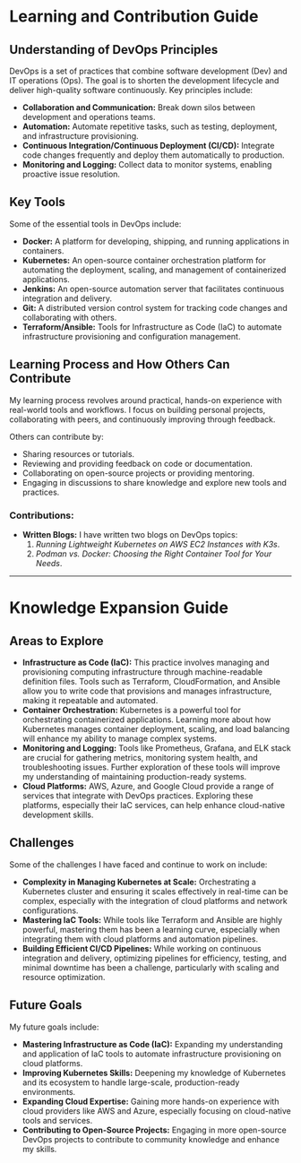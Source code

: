 # Learning and Contribution Guide

## Understanding of DevOps Principles
DevOps is a set of practices that combine software development (Dev) and IT operations (Ops). The goal is to shorten the development lifecycle and deliver high-quality software continuously. Key principles include:

- **Collaboration and Communication:** Break down silos between development and operations teams.
- **Automation:** Automate repetitive tasks, such as testing, deployment, and infrastructure provisioning.
- **Continuous Integration/Continuous Deployment (CI/CD):** Integrate code changes frequently and deploy them automatically to production.
- **Monitoring and Logging:** Collect data to monitor systems, enabling proactive issue resolution.

## Key Tools
Some of the essential tools in DevOps include:

- **Docker:** A platform for developing, shipping, and running applications in containers.
- **Kubernetes:** An open-source container orchestration platform for automating the deployment, scaling, and management of containerized applications.
- **Jenkins:** An open-source automation server that facilitates continuous integration and delivery.
- **Git:** A distributed version control system for tracking code changes and collaborating with others.
- **Terraform/Ansible:** Tools for Infrastructure as Code (IaC) to automate infrastructure provisioning and configuration management.

## Learning Process and How Others Can Contribute
My learning process revolves around practical, hands-on experience with real-world tools and workflows. I focus on building personal projects, collaborating with peers, and continuously improving through feedback.

Others can contribute by:
- Sharing resources or tutorials.
- Reviewing and providing feedback on code or documentation.
- Collaborating on open-source projects or providing mentoring.
- Engaging in discussions to share knowledge and explore new tools and practices.

### Contributions:
- **Written Blogs:** I have written two blogs on DevOps topics:
  1. *Running Lightweight Kubernetes on AWS EC2 Instances with K3s*.
  2. *Podman vs. Docker: Choosing the Right Container Tool for Your Needs*.

---

# Knowledge Expansion Guide

## Areas to Explore

- **Infrastructure as Code (IaC):** This practice involves managing and provisioning computing infrastructure through machine-readable definition files. Tools such as Terraform, CloudFormation, and Ansible allow you to write code that provisions and manages infrastructure, making it repeatable and automated.
- **Container Orchestration:** Kubernetes is a powerful tool for orchestrating containerized applications. Learning more about how Kubernetes manages container deployment, scaling, and load balancing will enhance my ability to manage complex systems.
- **Monitoring and Logging:** Tools like Prometheus, Grafana, and ELK stack are crucial for gathering metrics, monitoring system health, and troubleshooting issues. Further exploration of these tools will improve my understanding of maintaining production-ready systems.
- **Cloud Platforms:** AWS, Azure, and Google Cloud provide a range of services that integrate with DevOps practices. Exploring these platforms, especially their IaC services, can help enhance cloud-native development skills.

## Challenges
Some of the challenges I have faced and continue to work on include:

- **Complexity in Managing Kubernetes at Scale:** Orchestrating a Kubernetes cluster and ensuring it scales effectively in real-time can be complex, especially with the integration of cloud platforms and network configurations.
- **Mastering IaC Tools:** While tools like Terraform and Ansible are highly powerful, mastering them has been a learning curve, especially when integrating them with cloud platforms and automation pipelines.
- **Building Efficient CI/CD Pipelines:** While working on continuous integration and delivery, optimizing pipelines for efficiency, testing, and minimal downtime has been a challenge, particularly with scaling and resource optimization.

## Future Goals
My future goals include:

- **Mastering Infrastructure as Code (IaC):** Expanding my understanding and application of IaC tools to automate infrastructure provisioning on cloud platforms.
- **Improving Kubernetes Skills:** Deepening my knowledge of Kubernetes and its ecosystem to handle large-scale, production-ready environments.
- **Expanding Cloud Expertise:** Gaining more hands-on experience with cloud providers like AWS and Azure, especially focusing on cloud-native tools and services.
- **Contributing to Open-Source Projects:** Engaging in more open-source DevOps projects to contribute to community knowledge and enhance my skills.
